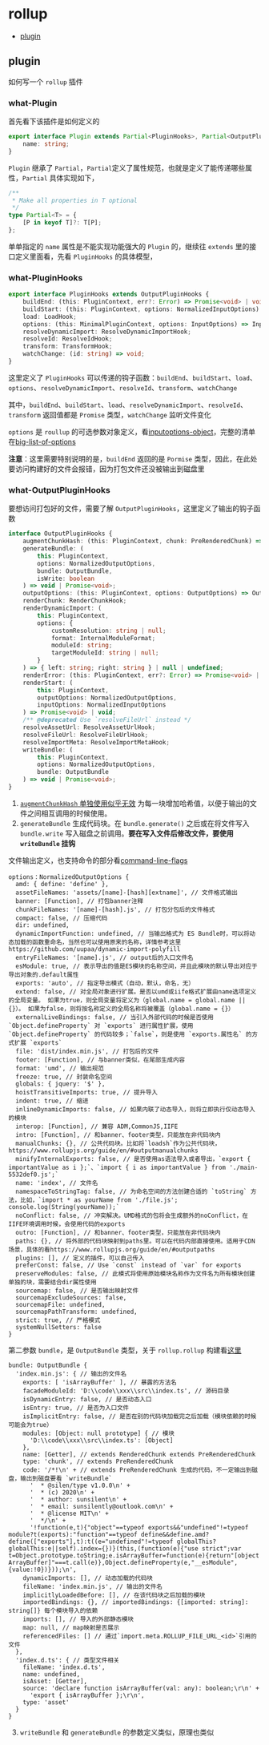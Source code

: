# rollup

- [plugin](#plugin)

## plugin

如何写一个 `rollup` 插件

### what-Plugin

首先看下该插件是如何定义的

```ts
export interface Plugin extends Partial<PluginHooks>, Partial<OutputPluginValueHooks> {
	name: string;
}
```

`Plugin` 继承了 `Partial`，`Partial`定义了属性规范，也就是定义了能传递哪些属性，`Partial` 具体实现如下，

```ts
/**
 * Make all properties in T optional
 */
type Partial<T> = {
    [P in keyof T]?: T[P];
};
```

单单指定的 `name` 属性是不能实现功能强大的 `Plugin` 的，继续往 `extends` 里的接口定义里面看，先看 `PluginHooks` 的具体模型，

### what-PluginHooks

```ts
export interface PluginHooks extends OutputPluginHooks {
	buildEnd: (this: PluginContext, err?: Error) => Promise<void> | void;
	buildStart: (this: PluginContext, options: NormalizedInputOptions) => Promise<void> | void;
	load: LoadHook;
	options: (this: MinimalPluginContext, options: InputOptions) => InputOptions | null | undefined;
	resolveDynamicImport: ResolveDynamicImportHook;
	resolveId: ResolveIdHook;
	transform: TransformHook;
	watchChange: (id: string) => void;
}
```

这里定义了 `PluginHooks` 可以传递的钩子函数：`buildEnd`、`buildStart`、`load`、`options`、`resolveDynamicImport`、`resolveId`、`transform`、`watchChange`

其中，`buildEnd`、`buildStart`、`load`、`resolveDynamicImport`、`resolveId`、`transform` 返回值都是 `Promise` 类型，`watchChange` 监听文件变化

`options` 是 `roullup` 的可选参数对象定义，看[inputoptions-object](https://www.rollupjs.org/guide/en/#inputoptions-object)，完整的清单在[big-list-of-options](https://www.rollupjs.org/guide/en/#big-list-of-options)

__注意__：这里需要特别说明的是，`buildEnd` 返回的是 `Pormise` 类型，因此，在此处要访问构建好的文件会报错，因为打包文件还没被输出到磁盘里

### what-OutputPluginHooks

要想访问打包好的文件，需要了解 `OutputPluginHooks`，这里定义了输出的钩子函数

```ts
interface OutputPluginHooks {
	augmentChunkHash: (this: PluginContext, chunk: PreRenderedChunk) => string | void;
	generateBundle: (
		this: PluginContext,
		options: NormalizedOutputOptions,
		bundle: OutputBundle,
		isWrite: boolean
	) => void | Promise<void>;
	outputOptions: (this: PluginContext, options: OutputOptions) => OutputOptions | null | undefined;
	renderChunk: RenderChunkHook;
	renderDynamicImport: (
		this: PluginContext,
		options: {
			customResolution: string | null;
			format: InternalModuleFormat;
			moduleId: string;
			targetModuleId: string | null;
		}
	) => { left: string; right: string } | null | undefined;
	renderError: (this: PluginContext, err?: Error) => Promise<void> | void;
	renderStart: (
		this: PluginContext,
		outputOptions: NormalizedOutputOptions,
		inputOptions: NormalizedInputOptions
	) => Promise<void> | void;
	/** @deprecated Use `resolveFileUrl` instead */
	resolveAssetUrl: ResolveAssetUrlHook;
	resolveFileUrl: ResolveFileUrlHook;
	resolveImportMeta: ResolveImportMetaHook;
	writeBundle: (
		this: PluginContext,
		options: NormalizedOutputOptions,
		bundle: OutputBundle
	) => void | Promise<void>;
}
```

1. [`augmentChunkHash` 单独使用似乎无效](https://www.rollupjs.org/guide/en/#augmentchunkhash) 为每一块增加哈希值，以便于输出的文件之间相互调用的时候使用。
2. `generateBundle` 生成代码块。在 `bundle.generate()` 之后或在将文件写入 `bundle.write` 写入磁盘之前调用。**要在写入文件后修改文件，要使用 `writeBundle` 挂钩**

文件输出定义，也支持命令的部分看[command-line-flags](https://www.rollupjs.org/guide/en/#command-line-flags)
```
options：NormalizedOutputOptions {
  amd: { define: 'define' },
  assetFileNames: 'assets/[name]-[hash][extname]', // 文件格式输出
  banner: [Function], // 打包banner注释
  chunkFileNames: '[name]-[hash].js', // 打包分包后的文件格式
  compact: false, // 压缩代码
  dir: undefined,
  dynamicImportFunction: undefined, // 当输出格式为 ES Bundle时，可以将动态加载的函数重命名，当然也可以使用原来的名称，详情参考这里https://github.com/uupaa/dynamic-import-polyfill
  entryFileNames: '[name].js', // output后的入口文件名
  esModule: true, // 表示导出的值是ES模块的名称空间，并且此模块的默认导出对应于导出对象的.default属性
  exports: 'auto', // 指定导出模式（自动，默认，命名，无）
  extend: false, // 对全局对象进行扩展。是否以umd或iife格式扩展由name选项定义的全局变量。 如果为true，则全局变量将定义为（global.name = global.name || {}）。 如果为false，则将按名称定义的全局名称将被覆盖（global.name = {}）
  externalLiveBindings: false, // 当引入外部代码的时候是否使用 `Object.defineProperty` 对 `exports` 进行属性扩展，使用 `Object.defineProperty` 的代码较多；`false`，则是使用 `exports.属性名` 的方式扩展 `exports`
  file: 'dist/index.min.js', // 打包后的文件
  footer: [Function], // 与banner类似，在尾部生成内容
  format: 'umd', // 输出规范
  freeze: true, // 封装命名空间
  globals: { jquery: '$' },
  hoistTransitiveImports: true, // 提升导入
  indent: true, // 缩进
  inlineDynamicImports: false, // 如果内联了动态导入，则将立即执行仅动态导入的模块
  interop: [Function], // 兼容 ADM,CommonJS,IIFE
  intro: [Function], // 和banner、footer类型，只能放在非代码块内
  manualChunks: {}, // 公共代码块。比如将`loadsh`作为公共代码块，https://www.rollupjs.org/guide/en/#outputmanualchunks
  minifyInternalExports: false, // 是否使用as语法导入或者导出，`export { importantValue as i };`、`import { i as importantValue } from './main-5532def0.js';`
  name: 'index', // 文件名
  namespaceToStringTag: false, // 为命名空间的方法创建合适的 `toString` 方法，比如，`import * as yourName from './file.js'; console.log(String(yourName));`
  noConflict: false, // 冲突解决。UMD格式的包将会生成额外的noConflict，在IIFE环境调用时候，会使用代码的exports
  outro: [Function], // 和banner、footer类型，只能放在非代码块内
  paths: {}, // 将外部的代码块映射到paths里。可以在代码内部直接使用。适用于CDN场景，具体的看https://www.rollupjs.org/guide/en/#outputpaths
  plugins: [], // 定义的插件，可以自己传入
  preferConst: false, // Use `const` instead of `var` for exports
  preserveModules: false, // 此模式将使用原始模块名称作为文件名为所有模块创建单独的块，需要结合dir属性使用
  sourcemap: false, // 是否输出映射文件
  sourcemapExcludeSources: false,
  sourcemapFile: undefined,
  sourcemapPathTransform: undefined,
  strict: true, // 严格模式
  systemNullSetters: false
}
```
第二参数 `bundle`，是 `OutputBundle` 类型，关于 `rollup.rollup` 构建看[这里](https://www.rollupjs.org/guide/en/#rolluprollup)
```
bundle: OutputBundle {
  'index.min.js': { // 输出的文件名
    exports: [ 'isArrayBuffer' ], // 暴露的方法名
    facadeModuleId: 'D:\\code\\xxx\\src\\index.ts', // 源码目录
    isDynamicEntry: false, // 是否动态入口
    isEntry: true, // 是否为入口文件
    isImplicitEntry: false, // 是否在别的代码块加载完之后加载（模块依赖的时候可能会为true）
    modules: [Object: null prototype] { // 模块
      'D:\\code\\xxx\\src\\index.ts': [Object]
    },
    name: [Getter], // extends RenderedChunk extends PreRenderedChunk
    type: 'chunk', // extends PreRenderedChunk
    code: '/*!\n' + // extends PreRenderedChunk 生成的代码，不一定输出到磁盘，输出到磁盘要看 `writeBundle`
      '  * @silen/type v1.0.0\n' +
      '  * (c) 2020\n' +
      '  * author: sunsilent\n' +
      '  * email: sunsilently@outlook.com\n' +
      '  * @license MIT\n' +
      '  */\n' +
      '!function(e,t){"object"==typeof exports&&"undefined"!=typeof module?t(exports):"function"==typeof define&&define.amd?define(["exports"],t):t((e="undefined"!=typeof globalThis?globalThis:e||self).index={})}(this,(function(e){"use strict";var t=Object.prototype.toString;e.isArrayBuffer=function(e){return"[object ArrayBuffer]"===t.call(e)},Object.defineProperty(e,"__esModule",{value:!0})}));\n',
    dynamicImports: [], // 动态加载的代码块
    fileName: 'index.min.js', // 输出的文件名
    implicitlyLoadedBefore: [], // 在该代码块之后加载的模块
    importedBindings: {}, // importedBindings: {[imported: string]: string[]} 每个模块导入的依赖
    imports: [], // 导入的外部静态模块
    map: null, // map映射是否展示
    referencedFiles: [] // 通过`import.meta.ROLLUP_FILE_URL_<id>`引用的文件
  },
  'index.d.ts': { // 类型文件相关
    fileName: 'index.d.ts',
    name: undefined,
    isAsset: [Getter],
    source: 'declare function isArrayBuffer(val: any): boolean;\r\n' +
      'export { isArrayBuffer };\r\n',
    type: 'asset'
  }
}
```

3. `writeBundle` 和 `generateBundle` 的参数定义类似，原理也类似
